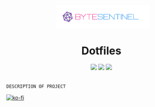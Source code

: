 <div align="center">
    <img src="./.assets/bytesentinel.png" width="250px" style="margin-left: 10px" />
</div>

<h1 align="center">
  Dotfiles
</h1>

<div align="center">
    <img src="https://img.shields.io/github/downloads/bytesentinel-io/dotfiles/total?style=for-the-badge" />
    <img src="https://img.shields.io/github/last-commit/bytesentinel-io/dotfiles?color=%231BCBF2&style=for-the-badge" />
    <img src="https://img.shields.io/github/issues/bytesentinel-io/dotfiles?style=for-the-badge" />
</div>

<br />

`DESCRIPTION OF PROJECT`

[![ko-fi](https://ko-fi.com/img/githubbutton_sm.svg)](https://ko-fi.com/Z8Z8JPE9P)